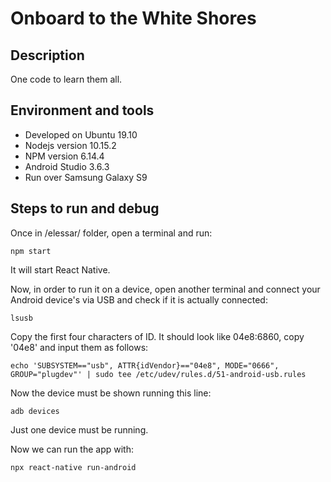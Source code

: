 # Onboard to the White Shores

## Description

One code to learn them all.

## Environment and tools

* Developed on Ubuntu 19.10
* Nodejs version 10.15.2
* NPM version 6.14.4
* Android Studio 3.6.3
* Run over Samsung Galaxy S9

## Steps to run and debug
Once in /elessar/ folder, open a terminal and run:

```console
npm start
```

It will start React Native.

Now, in order to run it on a device, open another terminal and connect your Android device's via USB and check if it is actually connected:

```console
lsusb
```

Copy the first four characters of ID. It should look like 04e8:6860, copy '04e8' and input them as follows:

```console
echo 'SUBSYSTEM=="usb", ATTR{idVendor}=="04e8", MODE="0666", GROUP="plugdev"' | sudo tee /etc/udev/rules.d/51-android-usb.rules
```

Now the device must be shown running this line:

```console
adb devices
```

Just one device must be running.

Now we can run the app with:

```console
npx react-native run-android
```
